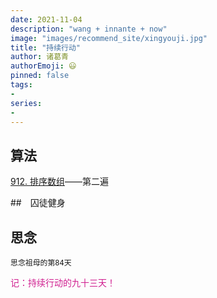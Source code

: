 ```yaml
---
date: 2021-11-04
description: "wang + innante + now"
image: "images/recommend_site/xingyouji.jpg"
title: "持续行动"
author: 诸葛青
authorEmoji: 😃
pinned: false
tags:
- 
series:
-
---
```



## 算法
[912. 排序数组](https://leetcode-cn.com/problems/sort-an-array/)——第二遍

##　囚徒健身 

## 思念
``思念祖母的第84天``

<font color=VioletRed>记：持续行动的九十三天！</font>

